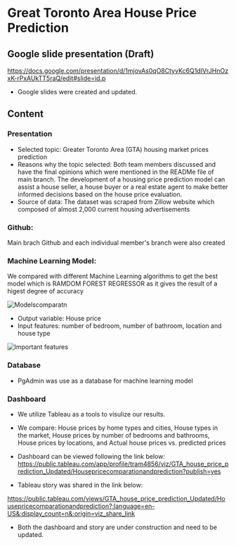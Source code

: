 # Great Toronto Area House Price Prediction

## Google slide presentation (Draft)

https://docs.google.com/presentation/d/1mjovAs0qO8CtyvKc6Q1dIVrJHnOzxK-rPxAUkTT5raQ/edit#slide=id.p
* Google slides were created and updated.

## Content

### Presentation
* Selected topic: Greater Toronto Area (GTA) housing market prices prediction
* Reasons why the topic selected: Both team members discussed and have the final opinions which were mentioned in the READMe file of main branch. The development of a housing price prediction model can assist a house seller, a house buyer or a real estate agent to make better informed decisions based on the house price evaluation.
* Source of data: The dataset was scraped from Zillow website which composed of almost 2,000 current housing advertisements

### Github: 
Main brach Github and each individual member's branch were also created

### Machine Learning Model: 
We compared with different Machine Learning algorithms to get the best model which is RAMDOM FOREST REGRESSOR as it gives the result of a higest degree of accuracy

![Modelscomparatn](https://user-images.githubusercontent.com/100484606/180690597-67ecaec1-b5f0-47de-9d44-7f1651d95fe4.png)

* Output variable: House price
* Input features: number of bedroom, number of bathroom, location and house type

![Important features](https://user-images.githubusercontent.com/100484606/180692265-69c84304-8956-4d00-aa15-a3e53c3e2db8.png)

### Database
* PgAdmin was use as a database for machine learning model

### Dashboard
* We utilize Tableau as a tools to visulize our results. 
* We compare:
House prices by home types and cities, 
House types in the market, 
House prices by number of bedrooms and bathrooms, 
House prices by locations, and 
Actual house prices vs. predicted prices

* Dashboard can be viewed following the link below:
https://public.tableau.com/app/profile/tram4856/viz/GTA_house_price_prediction_Updated/Housepricecomparationandprediction?publish=yes

* Tableau story was shared in the link below:

https://public.tableau.com/views/GTA_house_price_prediction_Updated/Housepricecomparationandprediction?:language=en-US&:display_count=n&:origin=viz_share_link

* Both the dashboard and story are under construction and need to be updated.



